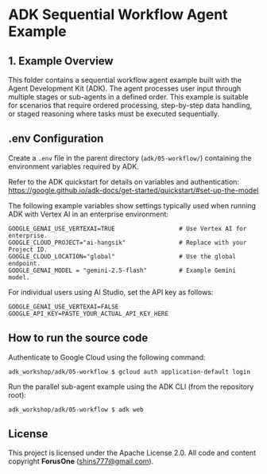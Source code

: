 # ADK Sequential Workflow Agent Example

## 1. Example Overview
This folder contains a sequential workflow agent example built with the Agent Development Kit (ADK). The agent processes user input through multiple stages or sub-agents in a defined order. This example is suitable for scenarios that require ordered processing, step-by-step data handling, or staged reasoning where tasks must be executed sequentially.

## .env Configuration

Create a `.env` file in the parent directory (`adk/05-workflow/`) containing the environment variables required by ADK.

Refer to the ADK quickstart for details on variables and authentication:
https://google.github.io/adk-docs/get-started/quickstart/#set-up-the-model

The following example variables show settings typically used when running ADK with Vertex AI in an enterprise environment:
```
GOOGLE_GENAI_USE_VERTEXAI=TRUE                  # Use Vertex AI for enterprise.
GOOGLE_CLOUD_PROJECT="ai-hangsik"               # Replace with your Project ID.
GOOGLE_CLOUD_LOCATION="global"                  # Use the global endpoint.
GOOGLE_GENAI_MODEL = "gemini-2.5-flash"         # Example Gemini model.
```

For individual users using AI Studio, set the API key as follows:
```
GOOGLE_GENAI_USE_VERTEXAI=FALSE
GOOGLE_API_KEY=PASTE_YOUR_ACTUAL_API_KEY_HERE
```

## How to run the source code
Authenticate to Google Cloud using the following command:
```
adk_workshop/adk/05-workflow $ gcloud auth application-default login
```

Run the parallel sub-agent example using the ADK CLI (from the repository root):
```
adk_workshop/adk/05-workflow $ adk web
```

## License
This project is licensed under the Apache License 2.0. All code and content copyright **ForusOne** (shins777@gmail.com).